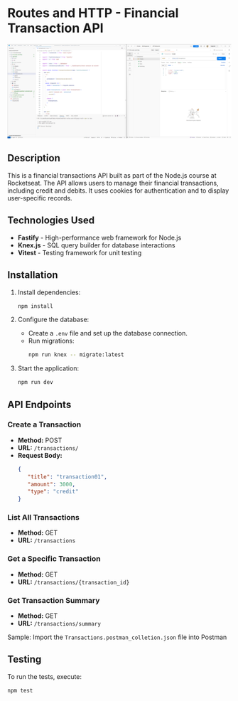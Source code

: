 # Routes and HTTP - Financial Transaction API

![API Screenshot](screenshots/image.png)

## Description

This is a financial transactions API built as part of the Node.js course at Rocketseat. The API allows users to manage their financial transactions, including credit and debits. It uses cookies for authentication and to display user-specific records.

## Technologies Used

-  **Fastify** - High-performance web framework for Node.js
-  **Knex.js** - SQL query builder for database interactions
-  **Vitest** - Testing framework for unit testing

## Installation

1. Install dependencies:

   ```sh
   npm install
   ```

2. Configure the database:

   -  Create a `.env` file and set up the database connection.
   -  Run migrations:
      ```sh
      npm run knex -- migrate:latest
      ```

3. Start the application:
   ```sh
   npm run dev
   ```

## API Endpoints

### Create a Transaction

-  **Method:** POST
-  **URL:** `/transactions/`
-  **Request Body:**
   ```json
   {
      "title": "transaction01",
      "amount": 3000,
      "type": "credit"
   }
   ```

### List All Transactions

-  **Method:** GET
-  **URL:** `/transactions`

### Get a Specific Transaction

-  **Method:** GET
-  **URL:** `/transactions/{transaction_id}`

### Get Transaction Summary

-  **Method:** GET
-  **URL:** `/transactions/summary`

Sample: Import the `Transactions.postman_colletion.json` file into Postman

## Testing

To run the tests, execute:

```sh
npm test
```
